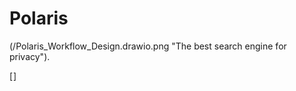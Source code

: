 # Polaris
(/Polaris_Workflow_Design.drawio.png "The best search engine for privacy").

[![An old rock in the desert](Polaris_Workflow_Design.drawio.png "Shiprock, New Mexico by Beau Rogers")]